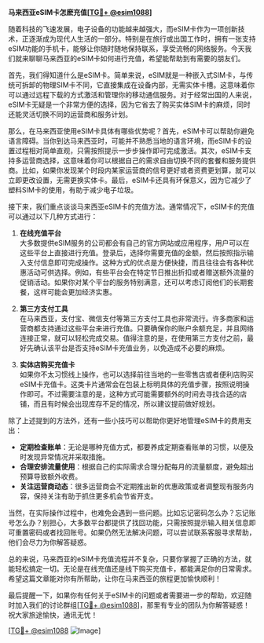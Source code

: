 **马来西亚eSIM卡怎麽充值[[TG💪+ @esim1088](https://t.me/s/esim1088)]**

随着科技的飞速发展，电子设备的功能越来越强大，而eSIM卡作为一项创新技术，正逐渐成为现代人生活的一部分。特别是在旅行或出国工作时，拥有一张支持eSIM功能的手机卡，能够让你随时随地保持联系，享受流畅的网络服务。今天我们就来聊聊马来西亚的eSIM卡如何进行充值，希望能帮助到有需要的朋友们。

首先，我们得知道什么是eSIM卡。简单来说，eSIM就是一种嵌入式SIM卡，与传统可拆卸的物理SIM卡不同，它直接集成在设备内部，无需实体卡槽。这意味着你可以通过远程下载的方式激活和管理你的移动通信服务。对于经常出国的人来说，eSIM卡无疑是一个非常方便的选择，因为它省去了购买实体SIM卡的麻烦，同时还能灵活切换不同的运营商和服务计划。

那么，在马来西亚使用eSIM卡具体有哪些优势呢？首先，eSIM卡可以帮助你避免语言障碍。当你到达马来西亚时，可能并不熟悉当地的语言环境，而eSIM卡的设置过程相对简单直观，只需按照提示一步步操作即可完成激活。其次，eSIM卡支持多运营商选择，这意味着你可以根据自己的需求自由切换不同的套餐和服务提供商。比如，如果你发现某个时段内某家运营商的信号更好或者资费更划算，就可以立即更改设置，无需更换实体卡。最后，eSIM卡还具有环保意义，因为它减少了塑料SIM卡的使用，有助于减少电子垃圾。

接下来，我们重点谈谈马来西亚eSIM卡的充值方法。通常情况下，eSIM卡的充值可以通过以下几种方式进行：

1. **在线充值平台**  
   大多数提供eSIM服务的公司都会有自己的官方网站或应用程序，用户可以在这些平台上直接进行充值。登录后，选择你需要充值的金额，然后按照指示输入支付信息即可完成操作。这种方式的优点是方便快捷，而且往往会有各种优惠活动可供选择。例如，有些平台会在特定节日推出折扣或者赠送额外流量的促销活动。如果你对某个平台的服务特别满意，还可以考虑订阅他们的长期套餐，这样可能会更加经济实惠。

2. **第三方支付工具**  
   在马来西亚，支付宝、微信支付等第三方支付工具也非常流行。许多商家和运营商都支持通过这些平台来进行充值。只要确保你的账户余额充足，并且网络连接正常，就可以轻松完成交易。值得注意的是，在使用第三方支付之前，最好先确认该平台是否支持eSIM卡充值业务，以免造成不必要的麻烦。

3. **实体店购买充值卡**  
   如果你不太习惯线上操作，也可以选择前往当地的一些零售店或者便利店购买eSIM卡充值卡。这类卡片通常会在包装上标明具体的充值步骤，按照说明操作即可。不过需要注意的是，这种方式可能需要额外的时间去寻找合适的店铺，而且有时候会出现库存不足的情况，所以建议提前做好规划。

除了上述提到的方法外，还有一些小技巧可以帮助你更好地管理eSIM卡的费用支出：

- **定期检查账单**：无论是哪种充值方式，都要养成定期查看账单的习惯，以便及时发现异常情况并采取措施。
- **合理安排流量使用**：根据自己的实际需求合理分配每月的流量额度，避免超出预算导致额外收费。
- **关注运营商动态**：很多运营商会不定期推出新的优惠政策或者调整现有服务内容，保持关注有助于抓住更多机会节省开支。

当然，在实际操作过程中，也难免会遇到一些问题。比如忘记密码怎么办？忘记账号怎么办？别担心，大多数平台都提供了找回功能，只需按照提示输入相关信息即可重置密码或者找回账号。如果仍然无法解决问题，可以尝试联系客服寻求帮助，他们会尽力为你解答疑惑。

总的来说，马来西亚的eSIM卡充值流程并不复杂，只要你掌握了正确的方法，就能轻松搞定一切。无论是在线充值还是线下购买充值卡，都能满足你的日常需求。希望这篇文章能对你有所帮助，让你在马来西亚的旅程更加愉快顺利！

最后提醒一下，如果你有任何关于eSIM卡的问题或者需要进一步的帮助，欢迎随时加入我们的讨论群组[[TG💪+ @esim1088](https://t.me/s/esim1088)]，那里有专业的团队为你解答疑惑！祝大家旅途愉快，通讯无忧！

[[TG💪+ @esim1088](https://t.me/s/esim1088) ![Image](https://i.postimg.cc/4NQfJmqS/Snipaste-2025-05-13-00-14-12.png)]